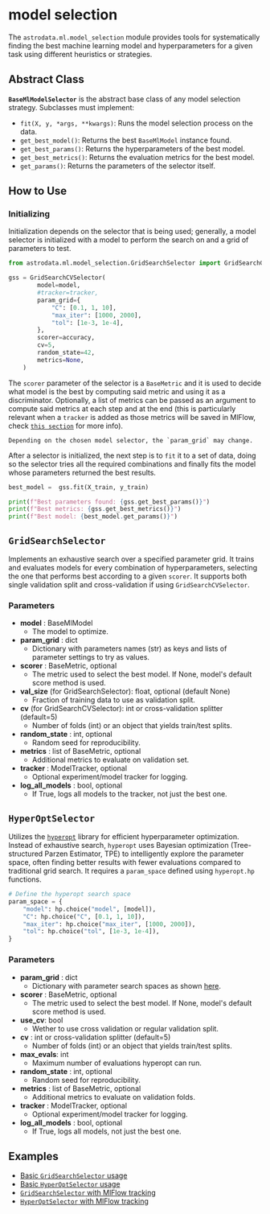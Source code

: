 # model selection

The `astrodata.ml.model_selection` module provides tools for systematically finding the best machine learning model and hyperparameters for a given task using different heuristics or strategies.

## Abstract Class

**`BaseMlModelSelector`** is the abstract base class of any model selection strategy. Subclasses must implement:
* `fit(X, y, *args, **kwargs)`: Runs the model selection process on the data.
* `get_best_model()`: Returns the best `BaseMlModel` instance found.
* `get_best_params()`: Returns the hyperparameters of the best model.
* `get_best_metrics()`: Returns the evaluation metrics for the best model.
* `get_params()`: Returns the parameters of the selector itself.

## How to Use

### Initializing 

Initialization depends on the selector that is being used; generally, a model selector is initialized with a model to perform the search on and a grid of parameters to test. 

```python
from astrodata.ml.model_selection.GridSearchSelector import GridSearchCVSelector

gss = GridSearchCVSelector(
        model=model,
        #tracker=tracker,
        param_grid={
            "C": [0.1, 1, 10],
            "max_iter": [1000, 2000],
            "tol": [1e-3, 1e-4],
        },
        scorer=accuracy,
        cv=5,
        random_state=42,
        metrics=None,
    )
```

The `scorer` parameter of the selector is a `BaseMetric` and it is used to decide what model is the best by computing said metric and using it as a discriminator. Optionally, a list of metrics can be passed as an argument to compute said metrics at each step and at the end (this is particularly relevant when a `tracker` is added as those metrics will be saved in MlFlow, check [`this section`](<project:./tracking.models.md>) for more info).


```{attention}
Depending on the chosen model selector, the `param_grid` may change.
```

After a selector is initialized, the next step is to `fit` it to a set of data, doing so the selector tries all the required combinations and finally fits the model whose parameters returned the best results.

```python
best_model =  gss.fit(X_train, y_train)

print(f"Best parameters found: {gss.get_best_params()}")
print(f"Best metrics: {gss.get_best_metrics()}")
print(f"Best model: {best_model.get_params()}")
```

## `GridSearchSelector`

Implements an exhaustive search over a specified parameter grid. It trains and evaluates models for every combination of hyperparameters, selecting the one that performs best according to a given `scorer`. It supports both single validation split and cross-validation if using `GridSearchCVSelector`.

### Parameters
* **model** : BaseMlModel
  * The model to optimize.
* **param_grid** : dict
  * Dictionary with parameters names (str) as keys and lists of parameter settings to try as values.
* **scorer** : BaseMetric, optional
  * The metric used to select the best model. If None, model's default score method is used.
* **val_size** (for GridSearchSelector): float, optional (default None)
  * Fraction of training data to use as validation split.
* **cv** (for GridSearchCVSelector): int or cross-validation splitter (default=5)
  * Number of folds (int) or an object that yields train/test splits.
* **random_state** : int, optional
  * Random seed for reproducibility.
* **metrics** : list of BaseMetric, optional
  * Additional metrics to evaluate on validation set.
* **tracker** : ModelTracker, optional
  * Optional experiment/model tracker for logging.
* **log_all_models** : bool, optional
  * If True, logs all models to the tracker, not just the best one.


## `HyperOptSelector`

Utilizes the [`hyperopt`](https://hyperopt.github.io/hyperopt/) library for efficient hyperparameter optimization. Instead of exhaustive search, `hyperopt` uses Bayesian optimization (Tree-structured Parzen Estimator, TPE) to intelligently explore the parameter space, often finding better results with fewer evaluations compared to traditional grid search. It requires a `param_space` defined using `hyperopt.hp` functions.

```python
# Define the hyperopt search space
param_space = {
    "model": hp.choice("model", [model]),
    "C": hp.choice("C", [0.1, 1, 10]),
    "max_iter": hp.choice("max_iter", [1000, 2000]),
    "tol": hp.choice("tol", [1e-3, 1e-4]),
}
```

### Parameters

* **param_grid** : dict
    * Dictionary with parameter search spaces as shown [here](https://hyperopt.github.io/hyperopt/-started/search_spaces/).
* **scorer** : BaseMetric, optional
    * The metric used to select the best model. If None, model's default score method is used.
* **use_cv**: bool
    * Wether to use cross validation or regular validation split.
* **cv** : int or cross-validation splitter (default=5)
    * Number of folds (int) or an object that yields train/test splits.
* **max_evals**: int
    * Maximum number of evaluations hyperopt can run.
* **random_state** : int, optional
    * Random seed for reproducibility.
* **metrics** : list of BaseMetric, optional
    * Additional metrics to evaluate on validation folds.
* **tracker** : ModelTracker, optional
    * Optional experiment/model tracker for logging.
* **log_all_models** : bool, optional
    * If True, logs all models, not just the best one.

## Examples

- [Basic `GridSearchSelector` usage](<project:../python_examples/ml/3_gridsearch_example.rst>)
- [Basic `HyperOptSelector` usage](<project:../python_examples/ml/4_hyperopt_example.rst>)
- [`GridSearchSelector` with MlFlow tracking](<project:../python_examples/ml/6_mlflow_gs_example.rst>)
- [`HyperOptSelector` with MlFlow tracking](<project:../python_examples/ml/7_mlflow_hp_example.rst>)
